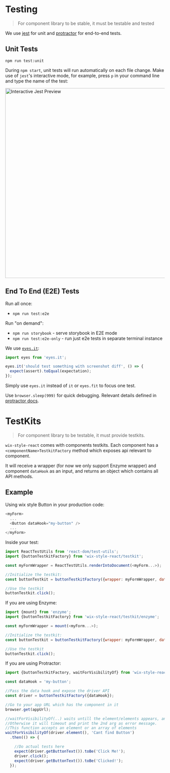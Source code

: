 # Testing

> For component library to be stable, it must be testable and tested

We use [jest](https://facebook.github.io/jest/) for unit and [protractor](http://www.protractortest.org/#/) for end-to-end tests.

## Unit Tests

`npm run test:unit`

During `npm start`, unit tests will run automatically on each file change.
Make use of `jest`'s interactive mode, for example, press `p` in your command line and type the name of the test:

<img src="https://raw.githubusercontent.com/wix/wix-style-react/master/docs/assets/jest-interactive.png" alt="Interactive Jest Preview" width="600">

## End To End (E2E) Tests

Run all once:

* `npm run test:e2e`

Run "on demand":
* `npm run storybook` - serve storybook in E2E mode
* `npm run test:e2e-only` - run just e2e tests in separate terminal instance

We use [`eyes.it`](https://github.com/wix/eyes.it):

```js
import eyes from 'eyes.it';

eyes.it('should test something with screenshot diff', () => {
  expect(assert).toEqual(expectation);
});
```

Simply use `eyes.it` instead of `it` or `eyes.fit` to focus one test.

Use `browser.sleep(999)` for quick debugging.
Relevant details defined in [protractor docs](http://www.protractortest.org/#/api?view=ProtractorBrowser).

# TestKits

> For component library to be testable, it must provide testkits.

`wix-style-react` comes with components testkits.  Each component has a `<componentName>TestkitFactory` method which exposes api relevant to component.

It will receive a wrapper (for now we only support Enzyme wrapper) and component `dataHook` as an input, and returns an object which contains all API methods.

## Example

Using wix style Button in your production code:

```js
<myForm>
  ...
  <Button dataHook="my-button" />
  ...
</myForm>
```

Inside your test:

```js
import ReactTestUtils from 'react-dom/test-utils';
import {buttonTestkitFactory} from 'wix-style-react/testkit';

const myFormWrapper = ReactTestUtils.renderIntoDocument(<myForm...>);

//Initialize the testkit:
const buttonTestkit = buttonTestkitFactory({wrapper: myFormWrapper, dataHook: 'my-button'});//testkit factory should receive a DOM element wrapper and an dataHook and expose an api for it

//Use the testkit
buttonTestkit.click();
```

If you are using Enzyme:

```js
import {mount} from 'enzyme';
import {buttonTestkitFactory} from 'wix-style-react/testkit/enzyme';

const myFormWrapper = mount(<myForm...>);

//Initialize the testkit:
const buttonTestkit = buttonTestkitFactory({wrapper: myFormWrapper, dataHook: 'my-button'});//testkit factory should receive an Enzyme wrapper and an dataHook and expose an api for it

//Use the testkit
buttonTestkit.click();
```


If you are using Protractor:

```js
import {buttonTestkitFactory, waitForVisibilityOf} from 'wix-style-react/testkit/protractor';

const dataHook = 'my-button';

//Pass the data hook and expose the driver API
const driver = buttonTestkitFactory({dataHook});

//Go to your app URL which has the component in it
browser.get(appUrl);

//waitForVisibilityOf(..) waits untill the element/elements appears, and starts the tests.
//Otherwise it will timeout and print the 2nd arg as error message.
//This function accepts an element or an array of elements
waitForVisibilityOf(driver.element(), 'Cant find Button')
  .then(() => {

    //Do actual tests here
    expect(driver.getButtonText()).toBe('Click Me!');
    driver.click();
    expect(driver.getButtonText()).toBe('Clicked!');
  });
```

